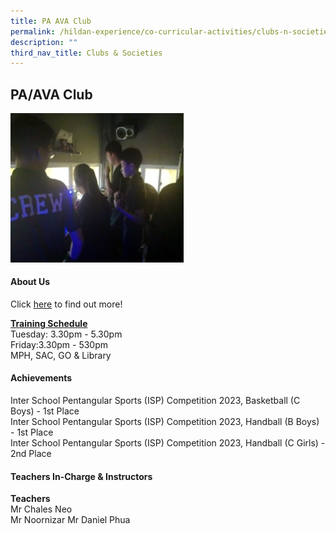 ```yaml
---
title: PA AVA Club
permalink: /hildan-experience/co-curricular-activities/clubs-n-societies/pa-ava-club/
description: ""
third_nav_title: Clubs & Societies
---
```

PA/AVA Club
-----------

<img src="/images/CCA/PA.jpg" style="width:55%">


#### About Us

Click&nbsp;[here](/files/CCA/PA%20Crew%20School%20Website.pdf)&nbsp;to find out more!

**<u>Training Schedule</u>**  
Tuesday: 3.30pm - 5.30pm<br>
Friday:3.30pm - 530pm<br>
MPH, SAC, GO & Library


#### Achievements
Inter School Pentangular Sports (ISP) Competition 2023, Basketball (C Boys) - 1st Place<br>
Inter School Pentangular Sports (ISP) Competition 2023, Handball (B Boys) - 1st Place<br>
Inter School Pentangular Sports (ISP) Competition 2023, Handball (C Girls) - 2nd Place<br>

####  Teachers In-Charge &amp; Instructors

**Teachers**  
Mr Chales Neo  
Mr Noornizar
Mr Daniel Phua
